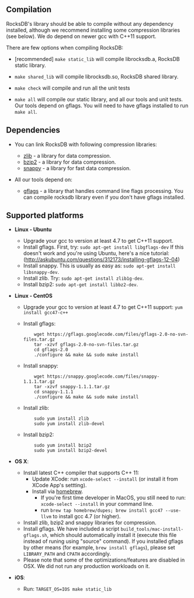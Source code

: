 ## Compilation

RocksDB's library should be able to compile without any dependency installed,
although we recommend installing some compression libraries (see below).
We do depend on newer gcc with C++11 support.

There are few options when compiling RocksDB:

* [recommended] `make static_lib` will compile librocksdb.a, RocksDB static library.

* `make shared_lib` will compile librocksdb.so, RocksDB shared library.

* `make check` will compile and run all the unit tests

* `make all` will compile our static library, and all our tools and unit tests. Our tools
depend on gflags. You will need to have gflags installed to run `make all`.

## Dependencies

* You can link RocksDB with following compression libraries:
  - [zlib](http://www.zlib.net/) - a library for data compression.
  - [bzip2](http://www.bzip.org/) - a library for data compression.
  - [snappy](https://code.google.com/p/snappy/) - a library for fast
      data compression.

* All our tools depend on:
  - [gflags](https://code.google.com/p/gflags/) - a library that handles
      command line flags processing. You can compile rocksdb library even
      if you don't have gflags installed.

## Supported platforms

* **Linux - Ubuntu**
    * Upgrade your gcc to version at least 4.7 to get C++11 support.
    * Install gflags. First, try: `sudo apt-get install libgflags-dev`
      If this doesn't work and you're using Ubuntu, here's a nice tutorial:
      (http://askubuntu.com/questions/312173/installing-gflags-12-04)
    * Install snappy. This is usually as easy as:
      `sudo apt-get install libsnappy-dev`.
    * Install zlib. Try: `sudo apt-get install zlib1g-dev`.
    * Install bzip2: `sudo apt-get install libbz2-dev`.
* **Linux - CentOS**
    * Upgrade your gcc to version at least 4.7 to get C++11 support:
      `yum install gcc47-c++`
    * Install gflags:

              wget https://gflags.googlecode.com/files/gflags-2.0-no-svn-files.tar.gz
              tar -xzvf gflags-2.0-no-svn-files.tar.gz
              cd gflags-2.0
              ./configure && make && sudo make install

    * Install snappy:

              wget https://snappy.googlecode.com/files/snappy-1.1.1.tar.gz
              tar -xzvf snappy-1.1.1.tar.gz
              cd snappy-1.1.1
              ./configure && make && sudo make install

    * Install zlib:

              sudo yum install zlib
              sudo yum install zlib-devel

    * Install bzip2:

              sudo yum install bzip2
              sudo yum install bzip2-devel

* **OS X**:
    * Install latest C++ compiler that supports C++ 11:
        * Update XCode:  run `xcode-select --install` (or install it from XCode App's settting).
        * Install via [homebrew](http://brew.sh/).
            * If you're first time developer in MacOS, you still need to run: `xcode-select --install` in your command line.
            * run `brew tap homebrew/dupes; brew install gcc47 --use-llvm` to install gcc 4.7 (or higher).
    * Install zlib, bzip2 and snappy libraries for compression.
    * Install gflags. We have included a script
    `build_tools/mac-install-gflags.sh`, which should automatically install it (execute this file instead of runing using "source" command).
    If you installed gflags by other means (for example, `brew install gflags`),
    please set `LIBRARY_PATH` and `CPATH` accordingly.
    * Please note that some of the optimizations/features are disabled in OSX.
    We did not run any production workloads on it.

* **iOS**:
  * Run: `TARGET_OS=IOS make static_lib`
